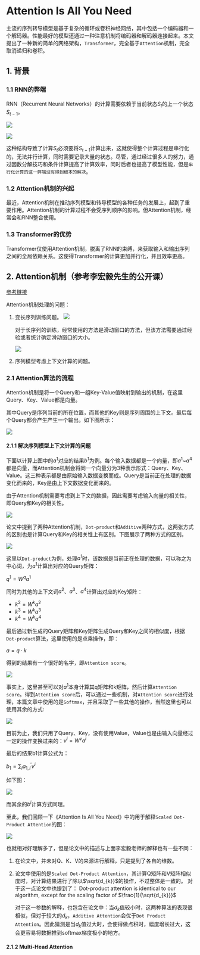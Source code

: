 # Attention Is All You Need
主流的序列转导模型是基于复杂的循环或卷积神经网络，其中包括一个编码器和一个解码器。性能最好的模型还通过一种注意机制将编码器和解码器连接起来。本文提出了一种新的简单的网络架构，`Transformer`，完全基于`Attention`机制，完全取消递归和卷积。

## 1. 背景

### 1.1 RNN的弊端

RNN（Recurrent Neural Networks）的计算需要依赖于当前状态$S_t$的上一个状态$S_{t-1}$。

![](1-1.png)

![](1-2.png)

这种结构导致了计算$S_t$必须要将$S_{t-1}$计算出来，这就使得整个计算过程是串行化的，无法并行计算，同时需要记录大量的状态。尽管，通过经过很多人的努力，通过因数分解技巧和条件计算提高了计算效率，同时后者也提高了模型性能，但是`串行化计算的这一弊端没有得到根本的解决`。

### 1.2 Attention机制的兴起

最近，Attention机制在推动序列模型和转导模型的各种任务的发展上，起到了重要作用。Attention机制的计算过程不会受序列顺序的影响。但Attention机制，经常会和RNN整合使用。

### 1.3 Transformer的优势

Transformer仅使用Attention机制，脱离了RNN的束缚，来获取输入和输出序列之间的全局依赖关系。这使得Transformer的计算更加并行化，并且效率更高。

## 2. Attention机制（参考李宏毅先生的公开课）

[参考链接](https://www.youtube.com/watch?v=hYdO9CscNes&list=PLJV_el3uVTsMhtt7_Y6sgTHGHp1Vb2P2J&index=10)

Attention机制处理的问题：

1. 变长序列训练问题。
   ![](1-3.png)

   对于长序列的训练，经常使用的方法是滑动窗口的方法，但该方法需要通过经验或者统计确定滑动窗口的大小。

   ![](1-4.png)
2. 序列模型考虑上下文计算的问题。

### 2.1 Attention算法的流程

Attention机制是将一个Query和一组Key-Value值映射到输出的机制，在这里Query、Key、Value都是向量。

其中Query是序列当前的所在位置，而其他的Key则是序列周围的上下文。最后每个Query都会产生产生一个输出。如下图所示：

![](1-5.png)

#### 2.1.1 解决序列模型上下文计算的问题

下面以计算上图中的$a^{1}$对应的结果$b^{1}$为例。每个输入数据都是一个向量，即$a^{1}$~$a^{4}$都是向量，而Attention机制会将同一个向量分为3种表示形式：Query、Key、Value。这三种表示都是由原始输入数据变换而成。Query是当前正在处理的数据变化而来的，Key是由上下文数据变化而来的。

由于Attention机制需要考虑到上下文的数据，因此需要考虑输入向量的相关性，即Query和Key的相关性。

![](1-6.png)

论文中提到了两种Attention机制，`Dot-product`和`Additive`两种方式，这两张方式的区别也是计算Query和Key的相关性上有区别。下图展示了两种方式的区别。

![](1-7.png)

这里以`Dot-product`为例，处理$a^{1}$时，该数据是当前正在处理的数据，可以称之为中心词，为$a^{1}$计算出对应的Query矩阵：

$q^{1}=W^{q}a^{1}$

同时为其他的上下文词$a^{2}$、$a^{3}$、$a^{4}$计算出对应的Key矩阵：

- $k^{2}=W^{k}a^{2}$
- $k^{3}=W^{k}a^{3}$
- $k^{4}=W^{k}a^{4}$

最后通过新生成的Query矩阵和Key矩阵生成Query和Key之间的相似度，根据`Dot-product`算法，这里使用的是点乘操作，即：

$a = q·k$

得到的结果有一个很好的名字，即`Attention score`。

![](1-8.png)

事实上，这里甚至可以对$a^{1}$本身计算其q矩阵和k矩阵，然后计算`Attention score`。得到`Attention score`后，可以通过一些机制，对`Attention score`进行处理，本篇文章中使用的是`Softmax`，并且采取了一些其他的操作，当然这里也可以使用其余的方式:

![](1-9.png)


目前为止，我们只用了Query、Key，没有使用Value，Value也是由输入向量经过一定的操作变换过来的：$v^{i}=W^{v}a^{i}$

最后的结果b1计算公式为：

$b_1=\sum_{i}a_{1,i}^{'}v^{i}$

如下图：

![](1-10.png)

而其余的$b^{i}$计算方式同理。

至此，我们回顾一下《Attention Is All You Need》中的用于解释`Scaled Dot-Product Attention`的图：

![](1-11.png)

也就相对好理解多了，但是论文中的描述与上面李宏毅老师的解释也有一些不同：
1. 在论文中，并未对Q、K、V的来源进行解释，只是提到了各自的维数。
2. 论文中使用的是`Scaled Dot-Product Attention`，其计算Q矩阵和V矩阵相似度时，对计算结果进行了除以$\sqrt{d_{k}}$的操作，不过整体是一致的。
   对于这一点论文中也提到了：
    Dot-product attention is identical to our algorithm, except for the scaling factor of $\frac{1}{\sqrt{d_{k}}}$

    对于这一参数的解释，也包含在论文中：当$d_{k}$值较小时，这两种算法的表现很相似，但对于较大的$d_{k}$，`Additive Attention`会优于`Dot Product Attention`。因此猜测是当$d_k$值过大时，会使得做点积时，幅度增长过大，这会更容易将数据推到softmax梯度极小的地方。

#### 2.1.2 Multi-Head Attention